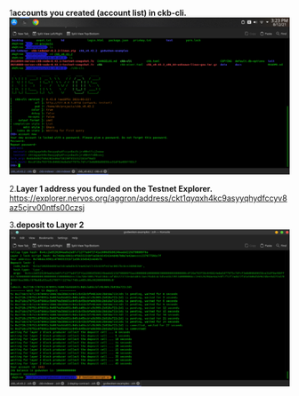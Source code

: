 1**accounts you created (account list) in ckb-cli.**
<img src="https://github.com/playflycode/Nervos-Gitcoin-Hackathon/blob/main/Task_1/CreatAccount.png">

2.**Layer 1 address you funded on the Testnet Explorer.**
https://explorer.nervos.org/aggron/address/ckt1qyqxh4kc9asyyqhydfccyv8az5cjrv00ntfs00czsj

3.**deposit to Layer 2**
<img src="https://github.com/playflycode/Nervos-Gitcoin-Hackathon/blob/main/Task_1/Layer2Balance.png">


